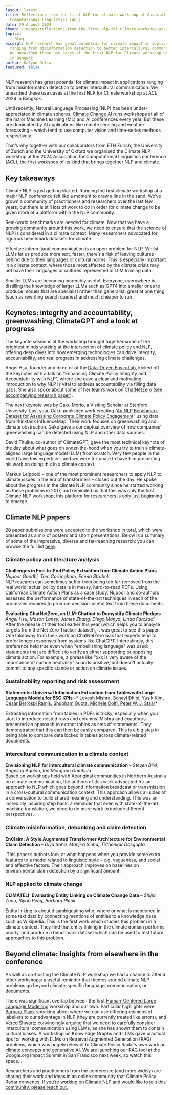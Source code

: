 ```yaml
---
layout: latest
title: Reflections from the first NLP for climate workshop at Association for
  Computational Linguistics (ACL)
date: 29 August 2024
thumb: /images/reflections-from-the-first-nlp-for-climate-workshop-at-association-for-computational-linguistics-acl/1716195663467.jpg
topics:
  - Blog
excerpt: NLP research has great potential for climate impact in applications
  ranging from misinformation detection to better intercultural communication.
  We unearthed these use cases at the first NLP for Climate workshop at ACL 2024
  in Bangkok.
author: Kalyan Dutia
featured: false
---
```

NLP research has great potential for climate impact in applications ranging from misinformation detection to better intercultural communication. We unearthed these use cases at the first NLP for Climate workshop at ACL 2024 in Bangkok.

Until recently, Natural Language Processing (NLP) has been under-appreciated in climate spheres. [Climate Change AI](https://www.notion.so/Papers-from-first-Climate-NLP-workshop-ACL-2024-67b6a2d1f76c4cfab308dc7de6f49e27?pvs=21) runs workshops at all of the major Machine Learning (ML) and AI conferences every year. But these are dominated by AI applications like remote sensing and weather forecasting – which tend to use computer vision and time-series methods respectively.

That’s why together with our collaborators from ETH Zurich, the University of Zurich and the University of Oxford we organised the Climate NLP workshop at the 2024 Association for Computational Linguistics conference (ACL), the first workshop of its kind that brings together NLP and climate.

## Key takeaways

Climate NLP is just getting started. Running the first climate workshop at a major NLP conference felt like a moment to draw a line in the sand. We’ve grown a community of practitioners and researchers over the last few years, but there is still lots of work to do in order for climate change to be given more of a platform within the NLP community. 

Real-world benchmarks are needed for climate. Now that we have a growing community around this work, we need to ensure that the science of NLP is considered in a climate context. Many researchers advocated for rigorous benchmark datasets for climate.

Effective intercultural communication is an open problem for NLP. Whilst LLMs let us produce more text, faster, there’s a risk of leaving cultures behind due to their languages or cultural norms. This is especially important in a climate context, where those most affected by the climate crisis may not have their languages or cultures represented in LLM training data.

Smaller LLMs are becoming incredibly useful. Everyone, everywhere is distilling the knowledge of larger LLMs such as GPT4 into smaller ones to produce models that are specialist rather than generalist: great at one thing (such as rewriting search queries) and much cheaper to run.

## Keynotes: integrity and accountability, greenwashing, ClimateGPT and a look at progress

The keynote sessions at the workshop brought together some of the brightest minds working at the intersection of climate policy and NLP, offering deep dives into how emerging technologies can drive integrity, accountability, and real progress in addressing climate challenges.

Angel Hsu, founder and director of the [Data-Driven EnviroLab](https://datadrivenlab.org/), kicked off the keynotes with a talk on “Enhancing Climate Policy Integrity and Accountability with NLP”, where she gave a clear and motivating introduction to why NLP is vital to address accountability via filling data gaps. She also spoke about some of her team’s work on [ChatNetZero](https://chatnetzero.ai/) ([see accompanying research paper](https://openreview.net/forum?id=MmTaM7lmvu)).

The next keynote was by Gaku Morio, a Visiting Scholar at Stanford University. Last year, Gaku published work creating “[An NLP Benchmark Dataset for Assessing Corporate Climate Policy Engagement](https://www.semanticscholar.org/paper/An-NLP-Benchmark-Dataset-for-Assessing-Corporate-Morio-Manning/e041ff145b40f5dc2d5702b498e4a4ebc61adc57)” using data from thinktank InfluenceMap. Their work focuses on greenwashing and climate obstruction. Gaku gave a conceptual overview of how companies’ greenwashing can be detected using NLP and other data sources.

David Thulke, co-author of ClimateGPT, gave the most technical keynote of the day about what goes on under-the-hood when you try to train a climate-aligned large language model (LLM) from scratch. Very few people in the world have this expertise – and we were fortunate to have him presenting his work on doing this in a climate context.

Markus Leippold – one of the most prominent researchers to apply NLP to climate issues in the era of transformers – closed out the day. He spoke about the progress in the climate NLP community since he started working on these problems in 2017, and reminded us that this was only the first Climate NLP workshop: this platform for researchers is only just beginning to emerge.

## Climate NLP papers 

20 paper submissions were accepted to the workshop in total, which were presented as a mix of posters and short presentations. Below is a summary of some of the impressive, diverse and far-reaching research: you can browse the full list [here](https://openreview.net/group?id=aclweb.org/ACL/2024/Workshop/ClimateNLP#tab-accept).

### Climate policy and literature analysis

**Challenges in End-to-End Policy Extraction from Climate Action Plans** - *Nupoor Gandhi, Tom Corringham, Emma Strubell*\
NLP research can sometimes suffer from being too far-removed from the real world: actual policy data is in messy, hard-to-read PDFs. Using Californian Climate Action Plans as a case study, Nupoor and co-authors assessed the performance of state-of-the-art techniques in each of the processes required to produce decision-useful text from these documents.

**Evaluating ChatNetZero, an LLM-Chatbot to Demystify Climate Pledges** - *Angel Hsu, Mason Laney, James Zhang, Diego Manya, Linda Farczadi*\
After the release of their tool earlier this year (which helps you to analyse targets from the Net Zero Tracker dataset), it was great to see this paper. One takeaway from their work on ChatNetZero was that experts tend to prefer longer responses from systems like ChatGPT. Interestingly, this preference held true even when "embellishing language" was used: statements that are difficult to verify as either supporting or opposing climate action. For example, a phrase like "xxx is very aware of the importance of carbon neutrality" sounds positive, but doesn't actually commit to any specific stance or action on climate issues.

### Sustainability reporting and risk assessment

**Statements: Universal Information Extraction from Tables with Large Language Models for ESG KPIs** –* [Lokesh Mishra](https://openreview.net/profile?id=~Lokesh_Mishra1), [Sohayl Dhibi](https://openreview.net/profile?id=~Sohayl_Dhibi1), [Yusik Kim](https://openreview.net/profile?id=~Yusik_Kim1), [Cesar Berrospi Ramis](https://openreview.net/profile?id=~Cesar_Berrospi_Ramis1), [Shubham Gupta](https://openreview.net/profile?id=~Shubham_Gupta1), [Michele Dolfi](https://openreview.net/profile?id=~Michele_Dolfi1), [Peter W. J. Staar](https://openreview.net/profile?id=~Peter_W._J._Staar2)*

Extracting information from tables in PDFs is tricky, especially when you start to introduce nested rows and columns. Mishra and coauthors presented an approach to extract tables as sets of ‘statements’. They demonstrated that this can then be easily compared. This is a big step in being able to compare data locked in tables across climate-related documents.

### Intercultural communication in a climate context

**Envisioning NLP for intercultural climate communication** – *Steven Bird, Angelina Aquino, Ian Mongunu Gumbula*\
Based on workshops held with Aboriginal communities in Northern Australia on climate communication, the authors of this work advocated for an approach to NLP which goes beyond information broadcast or transmission in a cross-cultural communication context. This approach allows all sides of a conversation to build shared meaning and understanding. This was an incredibly inspiring step back: a reminder that even with state-of-the-art machine translation, we need to do more work to include different perspectives.

### Climate misinformation, debunking and claim detection

**EnClaim: A Style Augmented Transformer Architecture for Environmental Claim Detection** – *Diya Saha, Manjira Sinha, Tirthankar Dasgupta*

 This paper’s authors look at what happens when you provide some extra features to a model related to linguistic style – e.g. vagueness, and social and affective factors. Their approach improves on baselines on environmental claim detection by a significant amount.

### NLP applied to climate change

**CLIMATELI: Evaluating Entity Linking on Climate Change Data** – *Shijia Zhou, Siyao Peng, Barbara Plank*

Entity linking is about disambiguating who, where or what is mentioned in some text data by connecting mentions of entities to a knowledge base such as Wikipedia. This is the first work which studies this problem in a climate context. They find that entity linking in the climate domain performs poorly, and produce a benchmark dataset which can be used to test future approaches to this problem.

## Beyond climate: Insights from elsewhere in the conference 

As well as co-hosting the Climate NLP workshop we had a chance to attend other workshops: a useful reminder that themes around climate NLP problems go beyond climate-specific language, communication, or documents.

There was significant overlap between the first [Human-Centered Large Language Modelling](https://hucllm-workshop.github.io/) workshop and our own. Particular highlights were [Barbara Plank](https://bplank.github.io/) speaking about where we can use differing opinions of labellers to our advantage in NLP (they are currently treated like errors), and [Vered Shwartz](https://www.cs.ubc.ca/~vshwartz/) convincingly arguing that we need to carefully consider intercultural communication using LLMs, as she has shown them to contain cultural biases. A workshop on Knowledge Graphs and LLMs gave practical tips for working with LLMs on Retrieval Augmented Generation (RAG) problems, which was hugely relevant to Climate Policy Radar’s own work on [climate concepts](https://labs.climatepolicyradar.org/knowledge-graph/users/) and generative AI. We are launching our RAG tool at the Google.org Impact Summit in San Francisco next week, so watch this space...

Researchers and practitioners from the conference (and more widely) are sharing their work and ideas in an online community that Climate Policy Radar convenes. [If you’re working on Climate NLP and would like to join this community, please reach out.](mailto:info@climatepolicyradar.org)